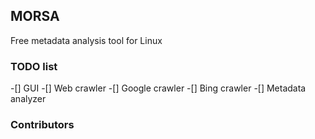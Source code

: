 ## MORSA
Free metadata analysis tool for Linux

### TODO list
-[] GUI
-[] Web crawler
-[] Google crawler
-[] Bing crawler
-[] Metadata analyzer

### Contributors


